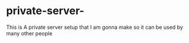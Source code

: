 # private-server-
This  is A private server setup that I am gonna make so it can be used by many other people
